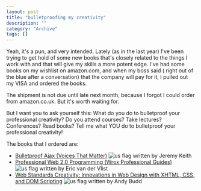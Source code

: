 ```yaml
--- 
layout: post 
title: "bulletproofing my creativity"
description: ""
category: "Archive"
tags: []
---  
```

<p>Yeah, it's a pun, and very intended. Lately (as in the last year) I've been trying to get hold of some new books that's closely related to the things I work with and that will give my skills a more potent edge. I've had some books on my wishlist on amazon.com, and when my boss said ( right out of the blue after a conversation) that the company will pay for it, I pulled out my VISA and ordered the books.</p> <p>The shipment is not due until late next month, because I forgot I could order from amazon.co.uk. But it's worth waiting for.</p> <p>But I want you to ask yourself this: What do you do to bulletproof your professional creativity? Do you attend courses? Take lectures? Conferences? Read books? Tell me what YOU do to bulletproof your professional creativity!</p>
<p>The books that I ordered are:</p>
<ul>
<li><a href="http://tinyurl.com/2yx4sf">Bulletproof Ajax (Voices That Matter)</a> <img src="http://cdn.umedia.no/img/flag/us.png" alt="us flag"/> written by Jeremy Keith</li>
<li><a href="http://tinyurl.com/2fn7ob">Professional Web 2.0 Programming (Wrox Professional Guides)</a> <img src="http://cdn.umedia.no/img/flag/us.png" alt="us flag"/> written by Eric van der Vlist</li>
<li><a href="http://tinyurl.com/2ah8sh">Web Standards Creativity: Innovations in Web Design with XHTML, CSS, and DOM Scripting</a> <img src="http://cdn.umedia.no/img/flag/us.png" alt="us flag"/> written by Andy Budd</li>
</ul>